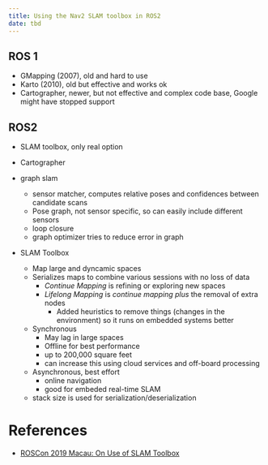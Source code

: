 ```yaml
---
title: Using the Nav2 SLAM toolbox in ROS2
date: tbd
---
```


## ROS 1

- GMapping (2007), old and hard to use
- Karto (2010), old but effective and works ok
- Cartographer, newer, but not effective and complex code base, Google might have stopped support

## ROS2

- SLAM toolbox, only real option
- Cartographer

- graph slam
    - sensor matcher, computes relative poses and confidences between candidate scans
    - Pose graph, not sensor specific, so can easily include different sensors
    - loop closure
    - graph optimizer tries to reduce error in graph

- SLAM Toolbox
    - Map large and dyncamic spaces
    - Serializes maps to combine various sessions with no loss of data
        - *Continue Mapping* is refining or exploring new spaces
        - *Lifelong Mapping* is *continue mapping* _plus_ the removal of extra nodes
            - Added heuristics to remove things (changes in the environment) so it runs on embedded systems better
    - Synchronous
        - May lag in large spaces
        - Offline for best performance
        - up to 200,000 square feet
        - can increase this using cloud services and off-board processing
    - Asynchronous, best effort
        - online navigation
        - good for embeded real-time SLAM
    - stack size is used for serialization/deserialization

# References

- [ROSCon 2019 Macau: On Use of SLAM Toolbox](https://vimeo.com/378682207)
